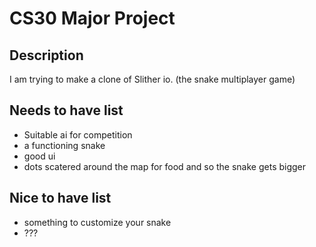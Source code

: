 # CS30 Major Project

## Description
I am trying to make a clone of Slither io. (the snake multiplayer game)

## Needs to have list
  - Suitable ai for competition
  - a functioning snake 
  - good ui 
  - dots scatered around the map for food and so the snake gets bigger

## Nice to have list
  - something to customize your snake
  - ???
